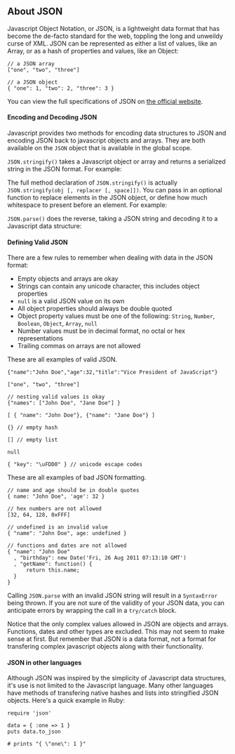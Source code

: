 ## About JSON

Javascript Object Notation, or JSON, is a lightweight data format that has become the de-facto standard for the web, toppling the long and unweildy curse of XML. JSON can be represented as either a list of values, like an Array, or as a hash of properties and values, like an Object:

    // a JSON array
    ["one", "two", "three"]

    // a JSON object
    { "one": 1, "two": 2, "three": 3 }

You can view the full specifications of JSON on [the official website](http://www.json.org/).

#### Encoding and Decoding JSON

Javascript provides two methods for encoding data structures to JSON and encoding JSON back to javascript objects and arrays. They are both available on the `JSON` object that is available in the global scope.

`JSON.stringify()` takes a Javascript object or array and returns a serialized string in the JSON format. For example:

<script src='http://64.30.143.68/serve?repo=git%3A%2F%2Fgithub.com%2Fc9%2Fnodedocs-examples.git&file=json.stringify.1.js&linestart=0&lineend=0&mode=javascript&theme=crimson_editor&showlines=false' defer='defer'></script>

The full method declaration of `JSON.stringify()` is actually `JSON.stringify(obj [, replacer [, space]])`. You can pass in an optional function to replace elements in the JSON object, or define how much whitespace to present before an element. For example:

<script src='http://64.30.143.68/serve?repo=git%3A%2F%2Fgithub.com%2Fc9%2Fnodedocs-examples.git&file=json.stringify.2.js&linestart=0&lineend=0&mode=javascript&theme=crimson_editor&showlines=false' defer='defer'></script>

`JSON.parse()` does the reverse, taking a JSON string and decoding it to a Javascript data structure:

<script src='http://64.30.143.68/serve?repo=git%3A%2F%2Fgithub.com%2Fc9%2Fnodedocs-examples.git&file=json.parse.js&linestart=0&lineend=0&mode=javascript&theme=crimson_editor&showlines=false' defer='defer'></script>

#### Defining Valid JSON

There are a few rules to remember when dealing with data in the JSON format:

* Empty objects and arrays are okay
* Strings can contain any unicode character, this includes object properties
* `null` is a valid JSON value on its own
* All object properties should always be double quoted
* Object property values must be one of the following: `String`, `Number`, `Boolean`, `Object`, `Array`, `null`
* Number values must be in decimal format, no octal or hex representations
* Trailing commas on arrays are not allowed

These are all examples of valid JSON.

    {"name":"John Doe","age":32,"title":"Vice President of JavaScript"}

    ["one", "two", "three"]

    // nesting valid values is okay
    {"names": ["John Doe", "Jane Doe"] }
     
    [ { "name": "John Doe"}, {"name": "Jane Doe"} ]

    {} // empty hash

    [] // empty list

    null

    { "key": "\uFDD0" } // unicode escape codes

These are all examples of bad JSON formatting.

    // name and age should be in double quotes
    { name: "John Doe", 'age': 32 } 

    // hex numbers are not allowed
    [32, 64, 128, 0xFFF] 

    // undefined is an invalid value
    { "name": "John Doe", age: undefined } 

    // functions and dates are not allowed
    { "name": "John Doe"
      , "birthday": new Date('Fri, 26 Aug 2011 07:13:10 GMT')
      , "getName": function() {
          return this.name;
      }
    }

Calling `JSON.parse` with an invalid JSON string will result in a `SyntaxError` being thrown. If you are not sure of the validity of your JSON data, you can anticipate errors by wrapping the call in a `try/catch` block.

Notice that the only complex values allowed in JSON are objects and arrays. Functions, dates and other types are excluded. This may not seem to make sense at first. But remember that JSON is a data format, not a format for transfering complex javascript objects along with their functionality.

#### JSON in other languages

Although JSON was inspired by the simplicity of Javascript data structures, it's use is not limited to the Javascript language. Many other languages have methods of transfering native hashes and lists into stringified JSON objects. Here's a quick example in Ruby:

    require 'json'

    data = { :one => 1 }
    puts data.to_json

    # prints "{ \"one\": 1 }"